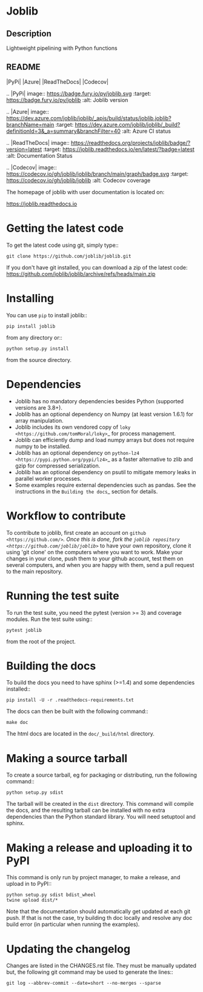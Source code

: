 # Joblib

## Description

Lightweight pipelining with Python functions

## README

|PyPi| |Azure| |ReadTheDocs| |Codecov|

.. |PyPi| image:: https://badge.fury.io/py/joblib.svg
   :target: https://badge.fury.io/py/joblib
   :alt: Joblib version

.. |Azure| image:: https://dev.azure.com/joblib/joblib/_apis/build/status/joblib.joblib?branchName=main
   :target: https://dev.azure.com/joblib/joblib/_build?definitionId=3&_a=summary&branchFilter=40
   :alt: Azure CI status

.. |ReadTheDocs| image:: https://readthedocs.org/projects/joblib/badge/?version=latest
    :target: https://joblib.readthedocs.io/en/latest/?badge=latest
    :alt: Documentation Status

.. |Codecov| image:: https://codecov.io/gh/joblib/joblib/branch/main/graph/badge.svg
   :target: https://codecov.io/gh/joblib/joblib
   :alt: Codecov coverage


The homepage of joblib with user documentation is located on:

https://joblib.readthedocs.io

Getting the latest code
=======================

To get the latest code using git, simply type::

    git clone https://github.com/joblib/joblib.git

If you don't have git installed, you can download a zip
of the latest code: https://github.com/joblib/joblib/archive/refs/heads/main.zip

Installing
==========

You can use `pip` to install joblib::

    pip install joblib

from any directory or::

    python setup.py install

from the source directory.

Dependencies
============

- Joblib has no mandatory dependencies besides Python (supported versions are
  3.8+).
- Joblib has an optional dependency on Numpy (at least version 1.6.1) for array
  manipulation.
- Joblib includes its own vendored copy of
  `loky <https://github.com/tomMoral/loky>`_ for process management.
- Joblib can efficiently dump and load numpy arrays but does not require numpy
  to be installed.
- Joblib has an optional dependency on
  `python-lz4 <https://pypi.python.org/pypi/lz4>`_ as a faster alternative to
  zlib and gzip for compressed serialization.
- Joblib has an optional dependency on psutil to mitigate memory leaks in
  parallel worker processes.
- Some examples require external dependencies such as pandas. See the
  instructions in the `Building the docs`_ section for details.

Workflow to contribute
======================

To contribute to joblib, first create an account on `github
<https://github.com/>`_. Once this is done, fork the `joblib repository
<https://github.com/joblib/joblib>`_ to have your own repository,
clone it using 'git clone' on the computers where you want to work. Make
your changes in your clone, push them to your github account, test them
on several computers, and when you are happy with them, send a pull
request to the main repository.

Running the test suite
======================

To run the test suite, you need the pytest (version >= 3) and coverage modules.
Run the test suite using::

    pytest joblib

from the root of the project.

Building the docs
=================

To build the docs you need to have sphinx (>=1.4) and some dependencies
installed::

    pip install -U -r .readthedocs-requirements.txt

The docs can then be built with the following command::

    make doc

The html docs are located in the ``doc/_build/html`` directory.


Making a source tarball
=======================

To create a source tarball, eg for packaging or distributing, run the
following command::

    python setup.py sdist

The tarball will be created in the `dist` directory. This command will
compile the docs, and the resulting tarball can be installed with
no extra dependencies than the Python standard library. You will need
setuptool and sphinx.

Making a release and uploading it to PyPI
=========================================

This command is only run by project manager, to make a release, and
upload in to PyPI::

    python setup.py sdist bdist_wheel
    twine upload dist/*


Note that the documentation should automatically get updated at each git
push. If that is not the case, try building th doc locally and resolve
any doc build error (in particular when running the examples).

Updating the changelog
======================

Changes are listed in the CHANGES.rst file. They must be manually updated
but, the following git command may be used to generate the lines::

    git log --abbrev-commit --date=short --no-merges --sparse
